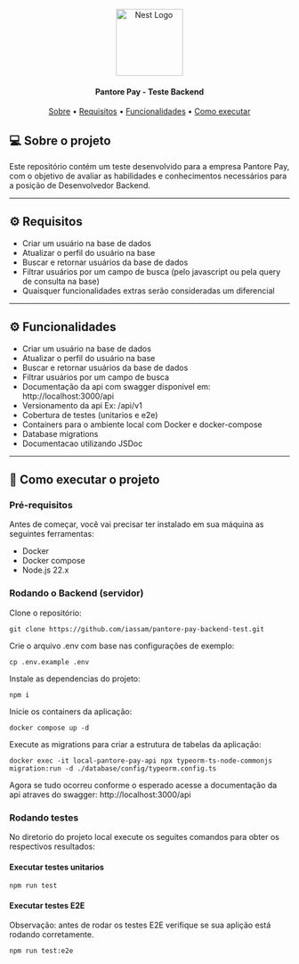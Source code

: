 <p align="center">
  <a href="http://nestjs.com/" target="blank"><img src="https://avatars.githubusercontent.com/u/109223214?s=200&v=4" width="120" alt="Nest Logo" /></a>
</p>
</p>

<h4 align="center"> 
	Pantore Pay - Teste Backend
</h4>

<p align="center">
 <a href="#-sobre-o-projeto">Sobre</a> •
 <a href="#-requisitos">Requisitos</a> •
 <a href="#-funcionalidades">Funcionalidades</a> •
 <a href="#-como-executar-o-projeto">Como executar</a>
</p>

## 💻 Sobre o projeto
Este repositório contém um teste desenvolvido para a empresa Pantore Pay, com o objetivo de avaliar as habilidades e conhecimentos necessários para a posição de Desenvolvedor Backend.

---

## ⚙️ Requisitos

- Criar um usuário na base de dados
- Atualizar o perfil do usuário na base
- Buscar e retornar usuários da base de dados
- Filtrar usuários por um campo de busca (pelo javascript ou pela query de consulta na base)
- Quaisquer funcionalidades extras serão consideradas um diferencial

---

## ⚙️ Funcionalidades

- Criar um usuário na base de dados
- Atualizar o perfil do usuário na base
- Buscar e retornar usuários da base de dados
- Filtrar usuários por um campo de busca
- Documentação da api com swagger disponivel em: http://localhost:3000/api
- Versionamento da api Ex: /api/v1
- Cobertura de testes (unitarios e e2e)
- Containers para o ambiente local com Docker e docker-compose
- Database migrations
- Documentacao utilizando JSDoc

---

## 🚀 Como executar o projeto

### Pré-requisitos
Antes de começar, você vai precisar ter instalado em sua máquina as seguintes ferramentas:
- Docker
- Docker compose
- Node.js 22.x

### Rodando o Backend (servidor)

Clone o repositório:
```
git clone https://github.com/iassam/pantore-pay-backend-test.git
```

Crie o arquivo .env com base nas configurações de exemplo:
```
cp .env.example .env
```

Instale as dependencias do projeto:
```
npm i
```

Inicie os containers da aplicação:
```
docker compose up -d
```

Execute as migrations para criar a estrutura de tabelas da aplicação:
```
docker exec -it local-pantore-pay-api npx typeorm-ts-node-commonjs migration:run -d ./database/config/typeorm.config.ts
```

Agora se tudo ocorreu conforme o esperado acesse a documentação da api atraves do swagger: http://localhost:3000/api


### Rodando testes

No diretorio do projeto local execute os seguites comandos para obter os respectivos resultados:

#### Executar testes unitarios

```
npm run test
```

#### Executar testes E2E
Observação: antes de rodar os testes E2E verifique se sua aplição está rodando corretamente.
```
npm run test:e2e
```